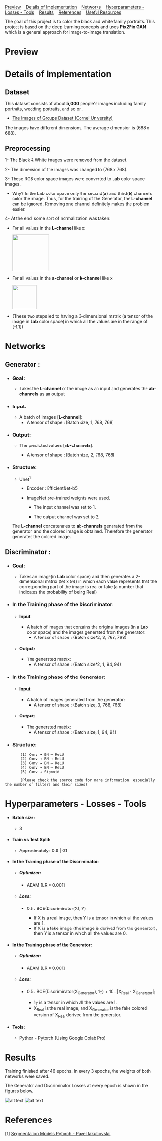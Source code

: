 <ins>[Preview](#preview)</ins>&nbsp;&nbsp;&nbsp;
<ins>[Details of Implementation](#Details-of-Implementation)</ins>&nbsp;&nbsp;&nbsp;
<ins>[Networks](#Networks)</ins>&nbsp;&nbsp;&nbsp;
<ins>[Hyperparameters - Losses - Tools](#Hyperparameters-Losses-Tools)</ins>&nbsp;&nbsp;&nbsp;
<ins>[Results](#Results)</ins>&nbsp;&nbsp;&nbsp;
<ins>[References](#References)</ins>&nbsp;&nbsp;&nbsp;
<ins>[Useful Resources](#Useful-Resources)</ins>&nbsp;&nbsp;&nbsp;

The goal of this project is to color the black and white family portraits. This project is based on the deep learning concepts and uses 
**Pix2Pix GAN** which is a general approach for image-to-image translation.
# Preview

# Details of Implementation

## Dataset 

This dataset consists of about **5,000** people's images including family portraits, wedding portraits, and so on.
- [The Images of Groups Dataset (Cornel University)](http://chenlab.ece.cornell.edu/people/Andy/ImagesOfGroups.html)

The images have different dimensions. The average dimension is (688 x 688).

## Preprocessing
1- The Black & White images were removed from the dataset.

2- The dimension of the images was changed to (768 x 768).

3- These RGB color space images were converted to **Lab** color space images.
  
  - Why?
      In the Lab color space only the second(**a**) and third(**b**) channels color the image. Thus, for the training of the Generator, the **L-channel**  can be ignored. Removing      one channel definitely makes the problem easier.

4- At the end, some sort of normalization was taken:
 - For all values in the **L-channel** like x:
 
      <img src="README_Files/L_Normalization.png"  width='120' >
 
 -  For all values in the **a-channel** or **b-channel** like x:

      <img src="README_Files/ab_Normalization.png"  width='80' >

 -  (These two steps led to having a 3-dimensional matrix (a tensor of the image in **Lab** color space) in which all the values are in the range of [-1,1])
 

# Networks
## Generator : 
- ### Goal:
  - Takes the **L-channel** of the image as an input and generates the **ab-channels** as an output.

- ### Input:
  - A batch of images [**L-channel**]:
    - A tensor of shape : (Batch size, 1, 768, 768) 
       
- ### Output:
  - The predicted values [**ab-channels**]:
  
    - A tensor of shape : (Batch size, 2, 768, 768)

- ### Structure:
  - Unet<sup>1</sup>

    - Encoder : EfficientNet-b5

    - ImageNet pre-trained weights were used.

      - The input channel was set to 1. 

      - The output channel was set to 2. 


  The **L-channel**  concatenates to **ab-channels**  generated from the generator, and the colored image is obtained.  Therefore the generator generates the colored image.

## Discriminator : 
- ### Goal:
  - Takes an image(in **Lab** color space) and then generates a 2-dimensional matrix (94 x 94) in which each value represents that the corresponding part of the image is real or fake (a number that indicates the probability of being Real)
- ### In the Training phase of the Discriminator:
  - #### Input 
    - A batch of images that contains the original images (in a **Lab** color space) and the images generated from the generator:
      - A tensor of shape : (Batch size*2, 3, 768, 768) 
  - #### Output:
    - The generated matrix:
      - A tensor of shape : (Batch size*2, 1, 94, 94)
     
- ### In the Training phase of the Generator:
  - #### Input 
    - A batch of images generated from the generator:
      - A tensor of shape : (Batch size, 3, 768, 768) 
  - #### Output:
    - The generated matrix:
      - A tensor of shape : (Batch size, 1, 94, 94)


    
- ### Structure:
```
       (1) Conv → BN → ReLU
       (2) Conv → BN → ReLU 
       (3) Conv → BN → ReLU 
       (4) Conv → BN → ReLU 
       (5) Conv → Sigmoid
       
       (Please check the source code for more information, especially the number of filters and their sizes)
```

# Hyperparameters - Losses - Tools
- #### Batch size: 
   - 3 
- #### Train vs Test Split: 
   - Approximately : 0.9 | 0.1 
- #### In the Training phase of the Discriminator:
  - ##### Optimizer: 
     - ADAM [LR = 0.001]
   - ##### Loss:
     - 0.5 . BCE(Discriminator(X), Y)

       - If X is a real image, then Y is a tensor in which all the values are 1. 
       - If X is a fake image (the image is derived from the generator), then Y is a tensor in which all the values are 0.
- #### In the Training phase of the Generator:
  - ##### Optimizer: 
     - ADAM [LR = 0.001]
   - ##### Loss:
     - 0.5 . BCE(Discriminator(X<sub>Generator</sub>), 1<sub>T</sub>) + 10 . |X<sub>Real</sub> - X<sub>Generator</sub>|<sub>1</sub>
     
       - 1<sub>T</sub> is a tensor in which all the values are 1.
       - X<sub>Real</sub> is the real image, and X<sub>Generator</sub> is the fake colored version of  X<sub>Real</sub> derived from the generator.

- #### Tools: 
   - Python - Pytorch (Using Google Colab Pro)

# Results
   Training finished after 46 epochs. In every 3 epochs, the weights of both networks were saved. 
   
   The Generator and Discriminator Losses at every epoch is shown in the figures below.

![alt text](README_Files/Discriminator_Loss.png) ![alt text](README_Files/Generator_Loss.png)


# References
[1] [Segmentation Models Pytorch - Pavel Iakubovskii](https://github.com/qubvel/segmentation_models.pytorch)

